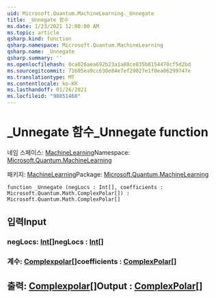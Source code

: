```yaml
---
uid: Microsoft.Quantum.MachineLearning._Unnegate
title: _Unnegate 함수
ms.date: 1/23/2021 12:00:00 AM
ms.topic: article
qsharp.kind: function
qsharp.namespace: Microsoft.Quantum.MachineLearning
qsharp.name: _Unnegate
qsharp.summary: ''
ms.openlocfilehash: 8ca026aea692b23a1a88ce835b8154470cf5d2bd
ms.sourcegitcommit: 71605ea9cc630e84e7ef29027e1f0ea06299747e
ms.translationtype: MT
ms.contentlocale: ko-KR
ms.lasthandoff: 01/26/2021
ms.locfileid: "98851460"
---
```

# <a name="_unnegate-function"></a><span data-ttu-id="25d5f-102">_Unnegate 함수</span><span class="sxs-lookup"><span data-stu-id="25d5f-102">_Unnegate function</span></span>

<span data-ttu-id="25d5f-103">네임 스페이스: [MachineLearning](xref:Microsoft.Quantum.MachineLearning)</span><span class="sxs-lookup"><span data-stu-id="25d5f-103">Namespace: [Microsoft.Quantum.MachineLearning](xref:Microsoft.Quantum.MachineLearning)</span></span>

<span data-ttu-id="25d5f-104">패키지: [MachineLearning](https://nuget.org/packages/Microsoft.Quantum.MachineLearning)</span><span class="sxs-lookup"><span data-stu-id="25d5f-104">Package: [Microsoft.Quantum.MachineLearning](https://nuget.org/packages/Microsoft.Quantum.MachineLearning)</span></span>




```qsharp
function _Unnegate (negLocs : Int[], coefficients : Microsoft.Quantum.Math.ComplexPolar[]) : Microsoft.Quantum.Math.ComplexPolar[]
```


## <a name="input"></a><span data-ttu-id="25d5f-105">입력</span><span class="sxs-lookup"><span data-stu-id="25d5f-105">Input</span></span>

### <a name="neglocs--int"></a><span data-ttu-id="25d5f-106">negLocs: [Int](xref:microsoft.quantum.lang-ref.int)[]</span><span class="sxs-lookup"><span data-stu-id="25d5f-106">negLocs : [Int](xref:microsoft.quantum.lang-ref.int)[]</span></span>




### <a name="coefficients--complexpolar"></a><span data-ttu-id="25d5f-107">계수: [Complexpolar](xref:Microsoft.Quantum.Math.ComplexPolar)[]</span><span class="sxs-lookup"><span data-stu-id="25d5f-107">coefficients : [ComplexPolar](xref:Microsoft.Quantum.Math.ComplexPolar)[]</span></span>





## <a name="output--complexpolar"></a><span data-ttu-id="25d5f-108">출력: [Complexpolar](xref:Microsoft.Quantum.Math.ComplexPolar)[]</span><span class="sxs-lookup"><span data-stu-id="25d5f-108">Output : [ComplexPolar](xref:Microsoft.Quantum.Math.ComplexPolar)[]</span></span>

